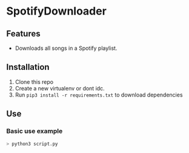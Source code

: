 
  
# SpotifyDownloader

## Features
- Downloads all songs in a Spotify playlist.

## Installation

1. Clone this repo
2. Create a new virtualenv or dont idc.
3. Run `pip3 install -r requirements.txt` to download dependencies

## Use

### Basic use example
```python
> python3 script.py
```
